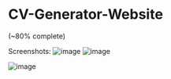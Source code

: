 # CV-Generator-Website
(~80% complete)



Screenshots: 
![image](https://user-images.githubusercontent.com/48864825/218141837-0874e9d2-e479-41a3-9445-eae848deb8b1.png)
![image](https://user-images.githubusercontent.com/48864825/218142058-33e10b37-0060-48fe-a412-21210a0f5347.png)

![image](https://user-images.githubusercontent.com/48864825/218141925-5f88c7eb-c8fd-44b9-b8ee-1e693dd5d2ef.png)
